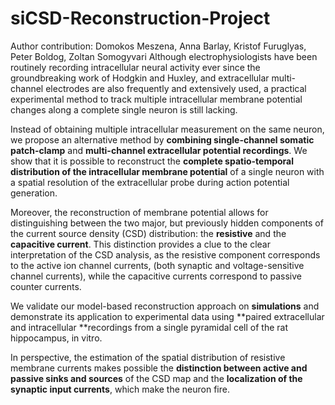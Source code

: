 # siCSD-Reconstruction-Project

Author contribution: Domokos Meszena, Anna Barlay, Kristof Furuglyas, Peter Boldog, Zoltan Somogyvari
Although electrophysiologists have been routinely recording intracellular neural activity ever since the groundbreaking work of Hodgkin and Huxley, and extracellular multi-channel electrodes are also frequently and extensively used, a practical experimental method to track multiple intracellular membrane potential changes along a complete single neuron is still lacking.

Instead of obtaining multiple intracellular measurement on the same neuron, we propose an alternative method by **combining single-channel somatic patch-clamp** and **multi-channel extracellular potential recordings**. We show that it is possible to reconstruct the **complete spatio-temporal distribution of the intracellular membrane potential** of a single neuron with a spatial resolution of the extracellular probe during action potential generation.

Moreover, the reconstruction of membrane potential allows for distinguishing between the two major, but previously hidden components of the current source density (CSD) distribution: the **resistive** and the **capacitive current**. This distinction provides a clue to the clear interpretation of the CSD analysis, as the resistive component corresponds to the active ion channel currents, (both synaptic and voltage-sensitive channel currents), while the capacitive currents correspond to passive counter currents.

We validate our model-based reconstruction approach on **simulations** and demonstrate its application to experimental data using **paired extracellular and intracellular **recordings from a single pyramidal cell of the rat hippocampus, in vitro.

In perspective, the estimation of the spatial distribution of resistive membrane currents makes possible the **distinction between active and passive sinks and sources** of the CSD map and the **localization of the synaptic input currents**, which make the neuron fire.
